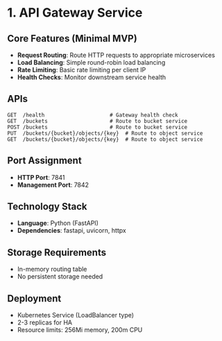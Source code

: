 # 1. API Gateway Service

## Core Features (Minimal MVP)
- **Request Routing**: Route HTTP requests to appropriate microservices
- **Load Balancing**: Simple round-robin load balancing
- **Rate Limiting**: Basic rate limiting per client IP
- **Health Checks**: Monitor downstream service health

## APIs
```
GET  /health                     # Gateway health check
GET  /buckets                    # Route to bucket service
POST /buckets                    # Route to bucket service
PUT  /buckets/{bucket}/objects/{key}  # Route to object service
GET  /buckets/{bucket}/objects/{key}  # Route to object service
```

## Port Assignment
- **HTTP Port**: 7841
- **Management Port**: 7842

## Technology Stack
- **Language**: Python (FastAPI)
- **Dependencies**: fastapi, uvicorn, httpx

## Storage Requirements
- In-memory routing table
- No persistent storage needed

## Deployment
- Kubernetes Service (LoadBalancer type)
- 2-3 replicas for HA
- Resource limits: 256Mi memory, 200m CPU